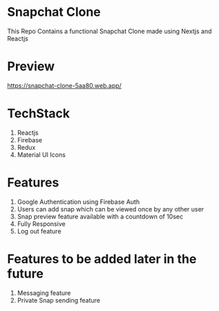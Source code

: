 # Snapchat Clone

This Repo Contains a functional Snapchat Clone made using Nextjs and Reactjs

# Preview

https://snapchat-clone-5aa80.web.app/

# TechStack

1. Reactjs
2. Firebase
3. Redux
4. Material UI Icons

# Features

1. Google Authentication using Firebase Auth
2. Users can add snap which can be viewed once by any other user
3. Snap preview feature available with a countdown of 10sec
4. Fully Responsive
5. Log out feature

# Features to be added later in the future

1. Messaging feature
2. Private Snap sending feature
